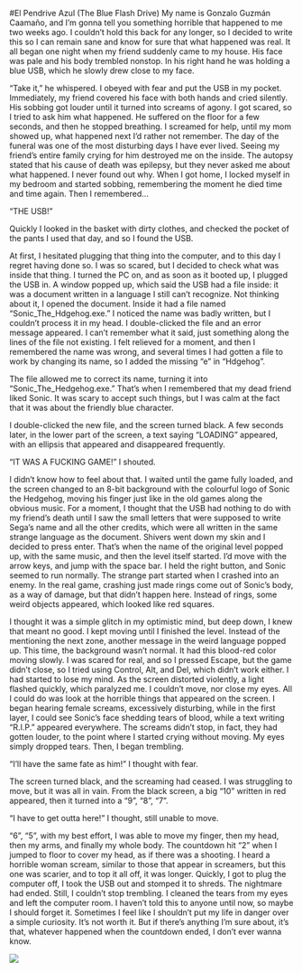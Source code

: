 #El Pendrive Azul (The Blue Flash Drive)
My name is Gonzalo Guzmán Caamaño, and I’m gonna tell you something horrible that happened to me two weeks ago. I couldn’t hold this back for any longer, so I decided to write this so I can remain sane and know for sure that what happened was real. It all began one night when my friend suddenly came to my house. His face was pale and his body trembled nonstop. In his right hand he was holding a blue USB, which he slowly drew close to my face.

“Take it,” he whispered. I obeyed with fear and put the USB in my pocket. Immediately, my friend covered his face with both hands and cried silently. His sobbing got louder until it turned into screams of agony. I got scared, so I tried to ask him what happened. He suffered on the floor for a few seconds, and then he stopped breathing. I screamed for help, until my mom showed up, what happened next I’d rather not remember. The day of the funeral was one of the most disturbing days I have ever lived. Seeing my friend’s entire family crying for him destroyed me on the inside. The autopsy stated that his cause of death was epilepsy, but they never asked me about what happened. I never found out why. When I got home, I locked myself in my bedroom and started sobbing, remembering the moment he died time and time again. Then I remembered…

“THE USB!”

Quickly I looked in the basket with dirty clothes, and checked the pocket of the pants I used that day, and so I found the USB.

At first, I hesitated plugging that thing into the computer, and to this day I regret having done so. I was so scared, but I decided to check what was inside that thing. I turned the PC on, and as soon as it booted up, I plugged the USB in. A window popped up, which said the USB had a file inside: it was a document written in a language I still can’t recognize. Not thinking about it, I opened the document. Inside it had a file named “Sonic_The_Hdgehog.exe.” I noticed the name was badly written, but I couldn’t process it in my head. I double-clicked the file and an error message appeared. I can’t remember what it said, just something along the lines of the file not existing. I felt relieved for a moment, and then I remembered the name was wrong, and several times I had gotten a file to work by changing its name, so I added the missing “e” in “Hdgehog”.

The file allowed me to correct its name, turning it into “Sonic_The_Hedgehog.exe.” That’s when I remembered that my dead friend liked Sonic. It was scary to accept such things, but I was calm at the fact that it was about the friendly blue character.

I double-clicked the new file, and the screen turned black. A few seconds later, in the lower part of the screen, a text saying “LOADING” appeared, with an ellipsis that appeared and disappeared frequently.

“IT WAS A FUCKING GAME!” I shouted.

I didn’t know how to feel about that. I waited until the game fully loaded, and the screen changed to an 8-bit background with the colourful logo of Sonic the Hedgehog, moving his finger just like in the old games along the obvious music. For a moment, I thought that the USB had nothing to do with my friend’s death until I saw the small letters that were supposed to write Sega’s name and all the other credits, which were all written in the same strange language as the document. Shivers went down my skin and I decided to press enter. That’s when the name of the original level popped up, with the same music, and then the level itself started. I’d move with the arrow keys, and jump with the space bar. I held the right button, and Sonic seemed to run normally. The strange part started when I crashed into an enemy. In the real game, crashing just made rings come out of Sonic’s body, as a way of damage, but that didn’t happen here. Instead of rings, some weird objects appeared, which looked like red squares.

I thought it was a simple glitch in my optimistic mind, but deep down, I knew that meant no good. I kept moving until I finished the level. Instead of the mentioning the next zone, another message in the weird language popped up. This time, the background wasn’t normal. It had this blood-red color moving slowly. I was scared for real, and so I pressed Escape, but the game didn’t close, so I tried using Control, Alt, and Del, which didn’t work either. I had started to lose my mind. As the screen distorted violently, a light flashed quickly, which paralyzed me. I couldn’t move, nor close my eyes. All I could do was look at the horrible things that appeared on the screen. I began hearing female screams, excessively disturbing, while in the first layer, I could see Sonic’s face shedding tears of blood, while a text writing “R.I.P.” appeared everywhere. The screams didn’t stop, in fact, they had gotten louder, to the point where I started crying without moving. My eyes simply dropped tears. Then, I began trembling.

“I’ll have the same fate as him!” I thought with fear.

The screen turned black, and the screaming had ceased. I was struggling to move, but it was all in vain. From the black screen, a big “10” written in red appeared, then it turned into a “9”, “8”, “7”.

“I have to get outta here!” I thought, still unable to move.

“6”, “5”, with my best effort, I was able to move my finger, then my head, then my arms, and finally my whole body. The countdown hit “2” when I jumped to floor to cover my head, as if there was a shooting. I heard a horrible woman scream, similar to those that appear in screamers, but this one was scarier, and to top it all off, it was longer. Quickly, I got to plug the computer off, I took the USB out and stomped it to shreds. The nightmare had ended. Still, I couldn’t stop trembling. I cleaned the tears from my eyes and left the computer room. I haven’t told this to anyone until now, so maybe I should forget it. Sometimes I feel like I shouldn’t put my life in danger over a simple curiosity. It’s not worth it. But if there’s anything I’m sure about, it’s that, whatever happened when the countdown ended, I don’t ever wanna know.

![](https://files.catbox.moe/usap8b.png)